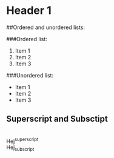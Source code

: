 
# Header 1

##Ordered and unordered lists:

###Ordered list:
1. Item 1
2. Item 2
3. Item 3

###Unordered list:
* Item 1
* Item 2
* Item 3

## Superscript and Subsctipt
<br>Hej<sup>superscript</sup>
<br>Hej<sub>subscript</sub>
